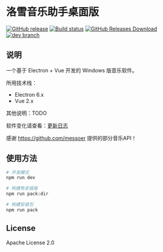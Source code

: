 # 洛雪音乐助手桌面版

[![GitHub release][1]][2]
[![Build status][3]][4]
[![GitHub Releases Download][5]][6]
[![dev branch][7]][8]
<!-- [![GitHub license][9]][10] -->

[1]: https://img.shields.io/github/release/lyswhut/lx-music-desktop
[2]: https://github.com/lyswhut/lx-music-desktop/releases
[3]: https://ci.appveyor.com/api/projects/status/flrsqd5ymp8fnte5?svg=true
[4]: https://ci.appveyor.com/project/lyswhut/lx-music-desktop
[5]: https://img.shields.io/github/downloads/lyswhut/lx-music-desktop/latest/total
<!-- [5]: https://img.shields.io/github/downloads/lyswhut/lx-music-desktop/total -->
[6]: https://github.com/lyswhut/lx-music-desktop/releases
[7]: https://img.shields.io/github/package-json/v/lyswhut/lx-music-desktop/dev
[8]: https://github.com/lyswhut/lx-music-desktop/tree/dev
[9]: https://img.shields.io/github/license/lyswhut/lx-music-desktop
<!-- [10]: https://github.com/lyswhut/lx-music-desktop/blob/master/LICENSE -->

## 说明

一个基于 Electron + Vue 开发的 Windows 版音乐软件。

所用技术栈：

- Electron 6.x
- Vue 2.x

其他说明：TODO

软件变化请查看：[更新日志](https://github.com/lyswhut/lx-music-desktop/blob/master/CHANGELOG.md)

感谢 <https://github.com/messoer> 提供的部分音乐API！

## 使用方法

```bash
# 开发模式
npm run dev

# 构建免安装版
npm run pack:dir

# 构建安装包
npm run pack

```

## License

Apache License 2.0
